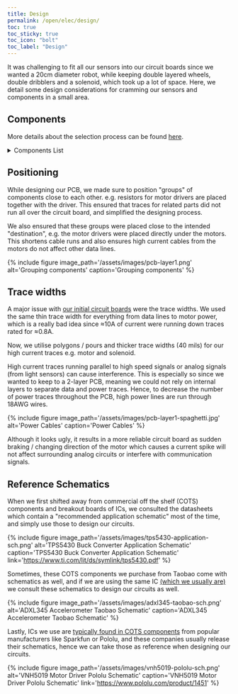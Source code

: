 ```yaml
---
title: Design
permalink: /open/elec/design/
toc: true
toc_sticky: true
toc_icon: "bolt"
toc_label: "Design"
---
```


It was challenging to fit all our sensors into our circuit boards since we
wanted a 20cm diameter robot, while keeping double layered wheels, double
dribblers and a solenoid, which took up a lot of space. Here, we detail some
design considerations for cramming our sensors and components in a small area.

## Components

More details about the selection process can be found
[here](/open/elec/components).

<details markdown=1><summary>Components List</summary>

{% include_relative 03.2.1-open-components-list.md %}

</details>

## Positioning

While designing our PCB, we made sure to position "groups" of components close
to each other. e.g. resistors for motor drivers are placed together with the
driver. This ensured that traces for related parts did not run all over the
circuit board, and simplified the designing process.

We also ensured that these groups were placed close to the intended
"destination", e.g. the motor drivers were placed directly under the motors.
This shortens cable runs and also ensures high current cables from the motors do
not affect other data lines.

{% include figure
image_path='/assets/images/pcb-layer1.png'
alt='Grouping components'
caption='Grouping components'
%}

## Trace widths

A major issue with [our initial circuit boards](/open/elec/history/#first-pcb)
were the trace widths. We used the same thin trace width for everything from
data lines to motor power, which is a really bad idea since ≈10A of current were
running down traces rated for ≈0.8A.

Now, we utilise polygons / pours and thicker trace widths (40 mils) for our high
current traces e.g. motor and solenoid.

High current traces running parallel to high speed signals or analog signals
(from light sensors) can cause interference. This is especially so since we
wanted to keep to a 2-layer PCB, meaning we could not rely on internal layers to
separate data and power traces. Hence, to decrease the number of power traces
throughout the PCB, high power lines are run through 18AWG wires.

{% include figure
image_path='/assets/images/pcb-layer1-spaghetti.jpg'
alt='Power Cables'
caption='Power Cables'
%}

Although it looks ugly, it results in a more reliable circuit board as sudden
braking / changing direction of the motor which causes a current spike will not
affect surrounding analog circuits or interfere with communication signals.

## Reference Schematics

When we first shifted away from commercial off the shelf (COTS) components and
breakout boards of ICs, we consulted the datasheets which contain a "recommended
application schematic" most of the time, and simply use those to design our
circuits.

{% include figure
image_path='/assets/images/tps5430-application-sch.png'
alt='TPS5430 Buck Converter Application Schematic'
caption='TPS5430 Buck Converter Application Schematic'
link='https://www.ti.com/lit/ds/symlink/tps5430.pdf'
%}

Sometimes, these COTS components we purchase from Taobao come with schematics as
well, and if we are using the same IC
[(which we usually are)](#sike)<!---/open/elec/components#abcdef---> we consult
these schematics to design our circuits as well.

{% include figure
image_path='/assets/images/adxl345-taobao-sch.png'
alt='ADXL345 Accelerometer Taobao Schematic'
caption='ADXL345 Accelerometer Taobao Schematic'
%}

Lastly, ICs we use are [typically found in COTS components](#sike)<!---above--->
from popular manufacturers like Sparkfun or Pololu, and these companies usually
release their schematics, hence we can take those as reference when designing
our circuits.

{% include figure
image_path='/assets/images/vnh5019-pololu-sch.png'
alt='VNH5019 Motor Driver Pololu Schematic'
caption='VNH5019 Motor Driver Pololu Schematic'
link='https://www.pololu.com/product/1451'
%}
